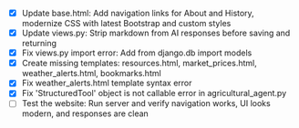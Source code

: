 - [x] Update base.html: Add navigation links for About and History, modernize CSS with latest Bootstrap and custom styles
- [x] Update views.py: Strip markdown from AI responses before saving and returning
- [x] Fix views.py import error: Add from django.db import models
- [x] Create missing templates: resources.html, market_prices.html, weather_alerts.html, bookmarks.html
- [x] Fix weather_alerts.html template syntax error
- [x] Fix 'StructuredTool' object is not callable error in agricultural_agent.py
- [ ] Test the website: Run server and verify navigation works, UI looks modern, and responses are clean
